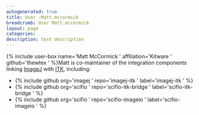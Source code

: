 ```yaml
---
autogenerated: true
title: User ›Matt.mccormick
breadcrumb: User Matt.mccormick
layout: page
categories: 
description: test description
---
```


{% include user-box name='Matt McCormick ' affiliation='Kitware ' github='thewtex ' %}Matt is co-maintainer of the integration components linking [ImageJ](ImageJ ) with [ITK](ITK ), including:

-   {% include github org='imagej ' repo='imagej-itk ' label='imagej-itk ' %}
-   {% include github org='scifio ' repo='scifio-itk-bridge ' label='scifio-itk-bridge ' %}
-   {% include github org='scifio ' repo='scifio-imageio ' label='scifio-imageio ' %}

